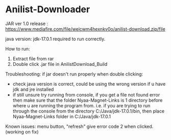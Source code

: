 # Anilist-Downloader

JAR ver 1.0 release :
https://www.mediafire.com/file/weicwm4hexnkv0o/anilist-download.zip/file

java version: jdk-17.0.1 
required to run correctly.

How to run:
1. Extract file from rar
2. Double click .jar file in AnilistDownload_Build

Troubleshooting:
if jar doesn't run properly when double clicking:
- check java version is correct, could be using the wrong version if u have jdk and jre installed
- if still unsure try running from console, if you get a file not found error then make sure that the folder Nyaa-Magnet-Links is 1 directory before where u are running the program from. i.e. if you are trying to run through the console from the directory C:/Java/jdk-17.0.1/bin, then place Nyaa-Magnet-Links folder in C:/Java/jdk-17.0.1

Known issues:
menu button, "refresh" give error code 2 when clicked. (working on fix)
